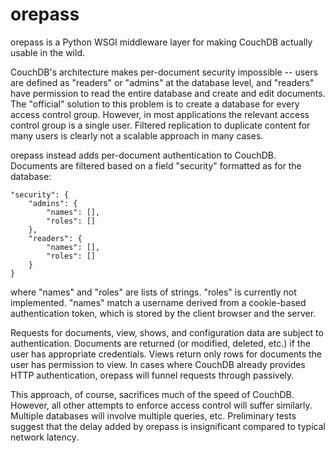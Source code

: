 orepass
=======

orepass is a Python WSGI middleware layer for making CouchDB actually usable in the wild.

CouchDB's architecture makes per-document security impossible -- users are defined as "readers" or "admins" at the database level, and "readers" have permission to read the entire database and create and edit documents. The "official" solution to this problem is to create a database for every access control group. However, in most applications the relevant access control group is a single user. Filtered replication to duplicate content for many users is clearly not a scalable approach in many cases.

orepass instead adds per-document authentication to CouchDB. Documents are filtered based on a field "security" formatted as for the database:

    "security": {
        "admins": {
            "names": [],
            "roles": []
        },
        "readers": {
            "names": [],
            "roles": []
        }
    }

where "names" and "roles" are lists of strings. "roles" is currently not implemented. "names" match a username derived from a cookie-based authentication token, which is stored by the client browser and the server.

Requests for documents, view, shows, and configuration data are subject to authentication. Documents are returned (or modified, deleted, etc.) if the user has appropriate credentials. Views return only rows for documents the user has permission to view. In cases where CouchDB already provides HTTP authentication, orepass will funnel requests through passively.

This approach, of course, sacrifices much of the speed of CouchDB. However, all other attempts to enforce access control will suffer similarly. Multiple databases will involve multiple queries, etc. Preliminary tests suggest that the delay added by orepass is insignificant compared to typical network latency.
